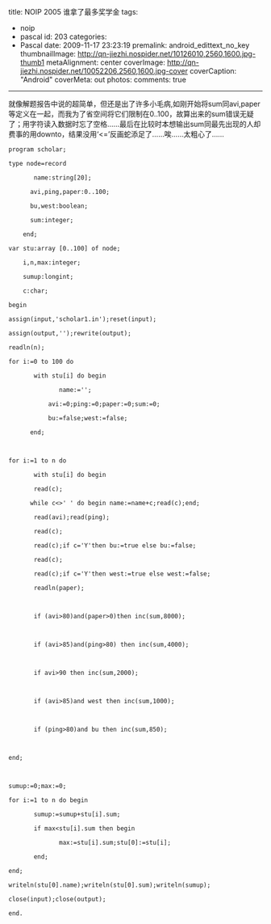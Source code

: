 title: NOIP 2005 谁拿了最多奖学金
tags:
  - noip
  - pascal
id: 203
categories:
  - Pascal
date: 2009-11-17 23:23:19
premalink: android_edittext_no_key
thumbnailImage: http://qn-jiezhi.nospider.net/10126010,2560,1600.jpg-thumb1
metaAlignment: center
coverImage: http://qn-jiezhi.nospider.net/10052206,2560,1600.jpg-cover
coverCaption: "Android"
coverMeta: out
photos:
comments: true
---
就像解题报告中说的超简单，但还是出了许多小毛病,如刚开始将sum同avi,paper等定义在一起，而我为了省空间将它们限制在0..100，故算出来的sum错误无疑了；用字符读入数据时忘了空格……最后在比较时本想输出sum同最先出现的人却费事的用downto，结果没用‘<=’反画蛇添足了……唉……太粗心了……
<!--more-->
```
program scholar;

type node=record

       name:string[20];

      avi,ping,paper:0..100;

      bu,west:boolean;

      sum:integer;

    end;

var stu:array [0..100] of node;

    i,n,max:integer;

    sumup:longint;

    c:char;

begin

assign(input,'scholar1.in');reset(input);

assign(output,'');rewrite(output);

readln(n);

for i:=0 to 100 do

       with stu[i] do begin

              name:='';

           avi:=0;ping:=0;paper:=0;sum:=0;

           bu:=false;west:=false;

      end;



for i:=1 to n do

       with stu[i] do begin

       read(c);

      while c<>' ' do begin name:=name+c;read(c);end;

       read(avi);read(ping);

       read(c);

       read(c);if c='Y'then bu:=true else bu:=false;

       read(c);

       read(c);if c='Y'then west:=true else west:=false;

       readln(paper);



       if (avi>80)and(paper>0)then inc(sum,8000);



       if (avi>85)and(ping>80) then inc(sum,4000);



       if avi>90 then inc(sum,2000);



       if (avi>85)and west then inc(sum,1000);



       if (ping>80)and bu then inc(sum,850);



end;



sumup:=0;max:=0;

for i:=1 to n do begin

       sumup:=sumup+stu[i].sum;

       if max<stu[i].sum then begin

              max:=stu[i].sum;stu[0]:=stu[i];

       end;

end;

writeln(stu[0].name);writeln(stu[0].sum);writeln(sumup);

close(input);close(output);

end.
```
